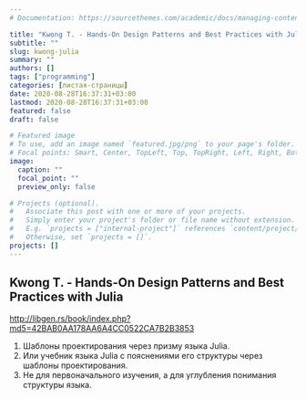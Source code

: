 ```yaml
---
# Documentation: https://sourcethemes.com/academic/docs/managing-content/

title: "Kwong T. - Hands-On Design Patterns and Best Practices with Julia"
subtitle: ""
slug: kwong-julia
summary: ""
authors: []
tags: ["programming"]
categories: [листая-страницы]
date: 2020-08-28T16:37:31+03:00
lastmod: 2020-08-28T16:37:31+03:00
featured: false
draft: false

# Featured image
# To use, add an image named `featured.jpg/png` to your page's folder.
# Focal points: Smart, Center, TopLeft, Top, TopRight, Left, Right, BottomLeft, Bottom, BottomRight.
image:
  caption: ""
  focal_point: ""
  preview_only: false

# Projects (optional).
#   Associate this post with one or more of your projects.
#   Simply enter your project's folder or file name without extension.
#   E.g. `projects = ["internal-project"]` references `content/project/deep-learning/index.md`.
#   Otherwise, set `projects = []`.
projects: []
---
```


## Kwong T. - Hands-On Design Patterns and Best Practices with Julia

<http://libgen.rs/book/index.php?md5=42BAB0AA178AA6A4CC0522CA7B2B3853>

<!--more-->

1. Шаблоны проектирования через призму языка Julia. 
2. Или учебник языка Julia с пояснениями его структуры через шаблоны проектирования.
3. Не для первоначального изучения, а для углубления понимания структуры языка.
   

